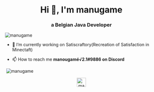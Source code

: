 <h1 align="center">Hi 👋, I'm manugame</h1>
<h3 align="center">a Belgian Java Developer</h3>

<p align="left"> <img src="https://komarev.com/ghpvc/?username=manugame" alt="manugame" /> </p>

- 🔭 I’m currently working on Satiscraftory(Recreation of Satisfaction in Minectaft)

- 📫 How to reach me **manougamé√2.1#9886 on Discord**


<p>&nbsp;<img align="center" src="https://github-readme-stats.vercel.app/api?username=manugame&show_icons=true&theme=dark" alt="manugame" /></p>

<p align="center">
<a href="https://instagram.com/manugame_" target="blank"><img align="center" src="https://cdn.jsdelivr.net/npm/simple-icons@3.0.1/icons/instagram.svg" alt="manugame" height="30" width="30" /></a>
</p>
